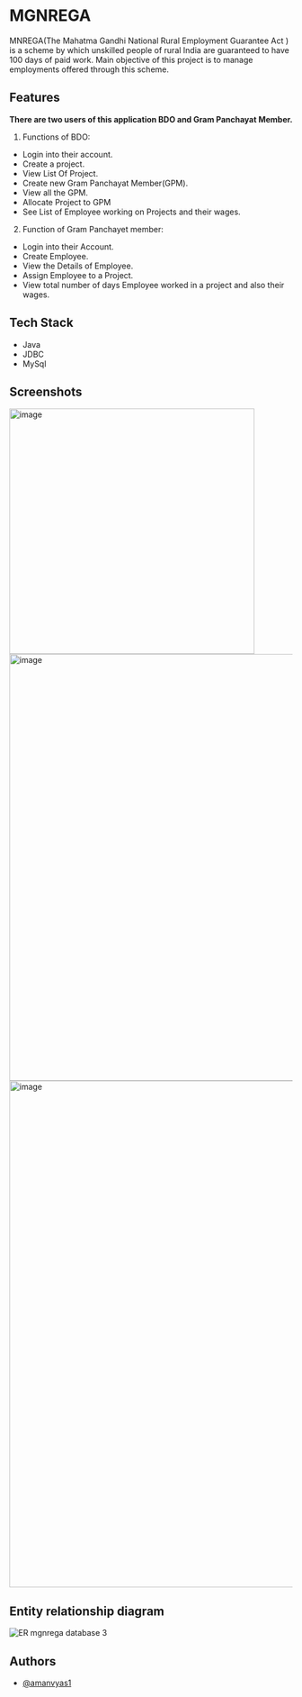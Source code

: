 
# MGNREGA

MNREGA(The Mahatma Gandhi National Rural Employment Guarantee Act ) is a scheme by which unskilled people of rural India are guaranteed to have 100 days of paid work. Main objective of this project is to manage employments offered through this scheme.


## Features

**There are two users of this application BDO and Gram Panchayat Member.**

1. Functions of BDO:
- Login into their account.
- Create a project.
- View List Of Project.
- Create new Gram Panchayat Member(GPM).
- View all the GPM.
- Allocate Project to GPM
- See List of Employee working on Projects and their wages.

2. Function of Gram Panchayet member:
- Login into their Account.
- Create Employee.
- View the Details of Employee.
- Assign Employee to a Project.
- View total number of days Employee worked in a project and also their wages.


## Tech Stack

- Java
- JDBC
- MySql

## Screenshots


<img width="436" alt="image" src="https://user-images.githubusercontent.com/44722841/199559708-2331a844-af33-4443-ac9c-1a61dc9bda53.png">

<img width="758" alt="image" src="https://user-images.githubusercontent.com/44722841/199560341-c76dc49b-a95b-4cab-8469-6a9f517bb694.png">

<img width="900" alt="image" src="https://user-images.githubusercontent.com/44722841/199560597-1462538a-5038-4e9e-980f-0e2e908d6499.png">

## Entity relationship diagram
![ER mgnrega database 3](https://user-images.githubusercontent.com/44722841/199561075-79a86776-a5f5-4c6d-8e92-aa99b4627c0b.png)

## Authors

- [@amanvyas1](https://www.github.com/amanvyas1)


